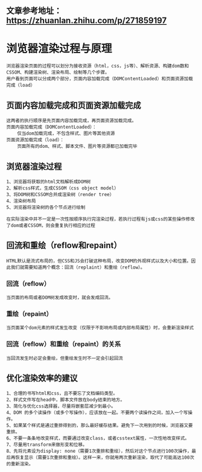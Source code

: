 ## 文章参考地址：https://zhuanlan.zhihu.com/p/271859197
# 浏览器渲染过程与原理
    浏览器渲染页面的过程可以划分为接收资源（html，css，js等）、解析资源、构建dom数和CSSOM、构建渲染树、渲染布局、绘制等几个步骤。
    用户看到页面可以分成两个部分，页面内容加载完成（DOMContentLoaded）和页面资源加载完成（load）

## 页面内容加载完成和页面资源加载完成
    这两者的执行顺序是先页面内容加载完成，再页面资源加载完成。
    页面内容加载完成（DOMContentLoaded）：
        仅当dom加载完成，不包含样式、图片等其他资源
    页面资源加载完成（load）：
        页面所有的dom、样式、脚本文件、图片等资源都已加载完毕

## 浏览器渲染过程
    1、浏览器将获取的html文档解析成DOM树
    2、解析css样式，生成CSSOM（css object model）
    3、将DOM树和CSSOM合并成渲染树（render tree）
    4、渲染树布局
    5、浏览器将渲染树的各个节点进行绘制

    在实际渲染中并不一定是一次性按顺序执行完渲染过程，若执行过程有js或css的某些操作修改了dom或者CSSOM，则会重复执行相应的过程

## 回流和重绘（reflow和repaint）
    HTML默认是流式布局的，但CSS和JS会打破这种布局，改变DOM的外观样式以及大小和位置。因此我们就需要知道两个概念：回流（replaint）和重绘（reflow）。

### 回流（reflow）
    当页面的布局或者DOM树发成改变时，就会发成回流。

### 重绘（repaint）
    当页面某个dom元素的样式发生改变（仅限于不影响布局或内部布局属性）时，会重新渲染样式

### 回流（reflow）和重绘（repaint）的关系
    当回流发生时必定会重绘，但重绘发生时不一定会引起回流

## 优化渲染效率的建议
    1、合理的书写html和css，且不要忘了文档编码类型。
    2、样式文件写在head中，脚本文件放在body结束的地方。
    3、简化与优化css选择器，尽量将嵌套层减少到最小。
    4、DOM 的多个读操作（或多个写操作），应该放在一起。不要两个读操作之间，加入一个写操作。
    5、如果某个样式是通过重排得到的，那么最好缓存结果。避免下一次用到的时候，浏览器又要重排。
    6、不要一条条地改变样式，而要通过改变class，或者csstext属性，一次性地改变样式。
    7、尽量用transform来做形变和位移。
    8、先将元素设为display: none（需要1次重排和重绘），然后对这个节点进行100次操作，最后再恢复显示（需要1次重排和重绘）。这样一来，你就用两次重新渲染，取代了可能高达100次的重新渲染。